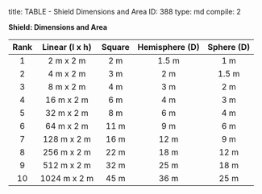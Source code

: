title:          TABLE - Shield Dimensions and Area
ID:             388
type:           md
compile:        2


**Shield: Dimensions and Area**

| Rank	| Linear (l x h)	| Square	| Hemisphere (D)	| Sphere (D)	|
|:--------:|:-------------------:|:--------:|:--------------------:|:-------------------:|
1	| 2 m x 2 m	| 2 m	| 1.5 m		| 1 m		|
2	| 4 m x 2 m	| 3 m	| 2 m		| 1.5 m		|
3	| 8 m x 2 m	| 4 m	| 3 m		| 2 m		|
4	| 16 m x 2 m	| 6 m	| 4 m		| 3 m		|
5	| 32 m x 2 m	| 8 m	| 6 m		| 4 m		|
6	| 64 m x 2 m	| 11 m	| 9 m		| 6 m		|
7	| 128 m x 2 m	| 16 m	| 12 m		| 9 m		|
8	| 256 m x 2 m	| 22 m	| 18 m		| 12 m		|
9	| 512 m x 2 m	| 32 m	| 25 m		| 18 m		|
10	| 1024 m x 2 m	| 45 m	| 36 m		| 25 m		|